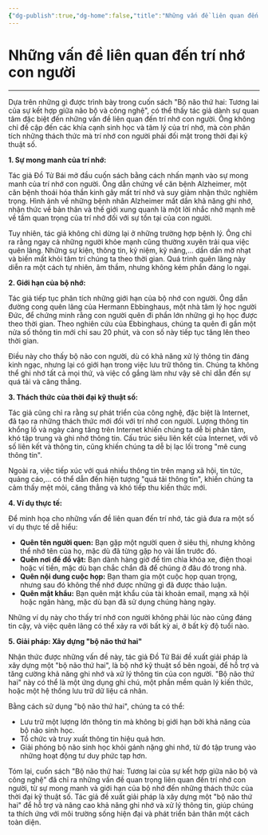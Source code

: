 ```yaml
---
{"dg-publish":true,"dg-home":false,"title":"Những vấn đề liên quan đến trí nhớ con người","date":"2025-01-31","tags":["book","books/bo-nao-thu-hai"],"dg-path":"Books/02 - Bộ Não Thứ Hai - Đồ Tử Bái/Những vấn đề liên quan đến trí nhớ con người.md","permalink":"/books/02-bo-nao-thu-hai-do-tu-bai/nhung-van-de-lien-quan-den-tri-nho-con-nguoi/","dgPassFrontmatter":true,"updated":"2025-01-31T13:51:54.706+07:00"}
---
```


# Những vấn đề liên quan đến trí nhớ con người
---
Dựa trên những gì được trình bày trong cuốn sách "Bộ não thứ hai: Tương lai của sự kết hợp giữa não bộ và công nghệ", có thể thấy tác giả dành sự quan tâm đặc biệt đến những vấn đề liên quan đến trí nhớ con người. Ông không chỉ đề cập đến các khía cạnh sinh học và tâm lý của trí nhớ, mà còn phân tích những thách thức mà trí nhớ con người phải đối mặt trong thời đại kỹ thuật số.

**1. Sự mong manh của trí nhớ:**

Tác giả Đồ Tử Bái mở đầu cuốn sách bằng cách nhấn mạnh vào sự mong manh của trí nhớ con người. Ông dẫn chứng về căn bệnh Alzheimer, một căn bệnh thoái hóa thần kinh gây mất trí nhớ và suy giảm nhận thức nghiêm trọng. Hình ảnh về những bệnh nhân Alzheimer mất dần khả năng ghi nhớ, nhận thức về bản thân và thế giới xung quanh là một lời nhắc nhở mạnh mẽ về tầm quan trọng của trí nhớ đối với sự tồn tại của con người.

Tuy nhiên, tác giả không chỉ dừng lại ở những trường hợp bệnh lý. Ông chỉ ra rằng ngay cả những người khỏe mạnh cũng thường xuyên trải qua việc quên lãng. Những sự kiện, thông tin, kỷ niệm, kỹ năng,... dần dần mờ nhạt và biến mất khỏi tâm trí chúng ta theo thời gian. Quá trình quên lãng này diễn ra một cách tự nhiên, âm thầm, nhưng không kém phần đáng lo ngại.

**2. Giới hạn của bộ nhớ:**

Tác giả tiếp tục phân tích những giới hạn của bộ nhớ con người. Ông dẫn đường cong quên lãng của Hermann Ebbinghaus, một nhà tâm lý học người Đức, để chứng minh rằng con người quên đi phần lớn những gì họ học được theo thời gian. Theo nghiên cứu của Ebbinghaus, chúng ta quên đi gần một nửa số thông tin mới chỉ sau 20 phút, và con số này tiếp tục tăng lên theo thời gian.

Điều này cho thấy bộ não con người, dù có khả năng xử lý thông tin đáng kinh ngạc, nhưng lại có giới hạn trong việc lưu trữ thông tin. Chúng ta không thể ghi nhớ tất cả mọi thứ, và việc cố gắng làm như vậy sẽ chỉ dẫn đến sự quá tải và căng thẳng.

**3. Thách thức của thời đại kỹ thuật số:**

Tác giả cũng chỉ ra rằng sự phát triển của công nghệ, đặc biệt là Internet, đã tạo ra những thách thức mới đối với trí nhớ con người. Lượng thông tin khổng lồ và ngày càng tăng trên Internet khiến chúng ta dễ bị phân tâm, khó tập trung và ghi nhớ thông tin. Cấu trúc siêu liên kết của Internet, với vô số liên kết và thông tin, cũng khiến chúng ta dễ bị lạc lối trong "mê cung thông tin".

Ngoài ra, việc tiếp xúc với quá nhiều thông tin trên mạng xã hội, tin tức, quảng cáo,... có thể dẫn đến hiện tượng "quá tải thông tin", khiến chúng ta cảm thấy mệt mỏi, căng thẳng và khó tiếp thu kiến thức mới.

**4. Ví dụ thực tế:**

Để minh họa cho những vấn đề liên quan đến trí nhớ, tác giả đưa ra một số ví dụ thực tế dễ hiểu:

- **Quên tên người quen:** Bạn gặp một người quen ở siêu thị, nhưng không thể nhớ tên của họ, mặc dù đã từng gặp họ vài lần trước đó.
- **Quên nơi để đồ vật:** Bạn dành hàng giờ để tìm chìa khóa xe, điện thoại hoặc ví tiền, mặc dù bạn chắc chắn đã để chúng ở đâu đó trong nhà.
- **Quên nội dung cuộc họp:** Bạn tham gia một cuộc họp quan trọng, nhưng sau đó không thể nhớ được những gì đã được thảo luận.
- **Quên mật khẩu:** Bạn quên mật khẩu của tài khoản email, mạng xã hội hoặc ngân hàng, mặc dù bạn đã sử dụng chúng hàng ngày.

Những ví dụ này cho thấy trí nhớ con người không phải lúc nào cũng đáng tin cậy, và việc quên lãng có thể xảy ra với bất kỳ ai, ở bất kỳ độ tuổi nào.

**5. Giải pháp: Xây dựng "bộ não thứ hai"**

Nhận thức được những vấn đề này, tác giả Đồ Tử Bái đề xuất giải pháp là xây dựng một "bộ não thứ hai", là bộ nhớ kỹ thuật số bên ngoài, để hỗ trợ và tăng cường khả năng ghi nhớ và xử lý thông tin của con người. "Bộ não thứ hai" này có thể là một ứng dụng ghi chú, một phần mềm quản lý kiến thức, hoặc một hệ thống lưu trữ dữ liệu cá nhân.

Bằng cách sử dụng "bộ não thứ hai", chúng ta có thể:

- Lưu trữ một lượng lớn thông tin mà không bị giới hạn bởi khả năng của bộ não sinh học.
- Tổ chức và truy xuất thông tin hiệu quả hơn.
- Giải phóng bộ não sinh học khỏi gánh nặng ghi nhớ, từ đó tập trung vào những hoạt động tư duy phức tạp hơn.

Tóm lại, cuốn sách "Bộ não thứ hai: Tương lai của sự kết hợp giữa não bộ và công nghệ" đã chỉ ra những vấn đề quan trọng liên quan đến trí nhớ con người, từ sự mong manh và giới hạn của bộ nhớ đến những thách thức của thời đại kỹ thuật số. Tác giả đề xuất giải pháp là xây dựng một "bộ não thứ hai" để hỗ trợ và nâng cao khả năng ghi nhớ và xử lý thông tin, giúp chúng ta thích ứng với môi trường sống hiện đại và phát triển bản thân một cách toàn diện.